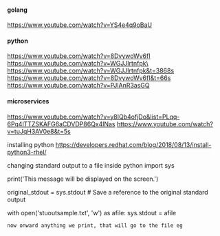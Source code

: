 #### golang
https://www.youtube.com/watch?v=YS4e4q9oBaU

#### python
https://www.youtube.com/watch?v=8DvywoWv6fI \
https://www.youtube.com/watch?v=WGJJIrtnfpk\
https://www.youtube.com/watch?v=WGJJIrtnfpk&t=3868s \
https://www.youtube.com/watch?v=8DvywoWv6fI&t=66s \
https://www.youtube.com/watch?v=PJlAnR3asGQ


#### microservices
https://www.youtube.com/watch?v=y8IQb4ofjDo&list=PLqq-6Pq4lTTZSKAFG6aCDVDP86Qx4lNas
https://www.youtube.com/watch?v=tuJqH3AV0e8&t=5s

installing python
https://developers.redhat.com/blog/2018/08/13/install-python3-rhel/


changing standard output to a file inside python
import sys

print('This message will be displayed on the screen.')

original_stdout = sys.stdout # Save a reference to the original standard output

with open('stuoutsample.txt', 'w') as afile:
    sys.stdout = afile
    
    
    now onward anything we print, that will go to the file eg
    
    
    
